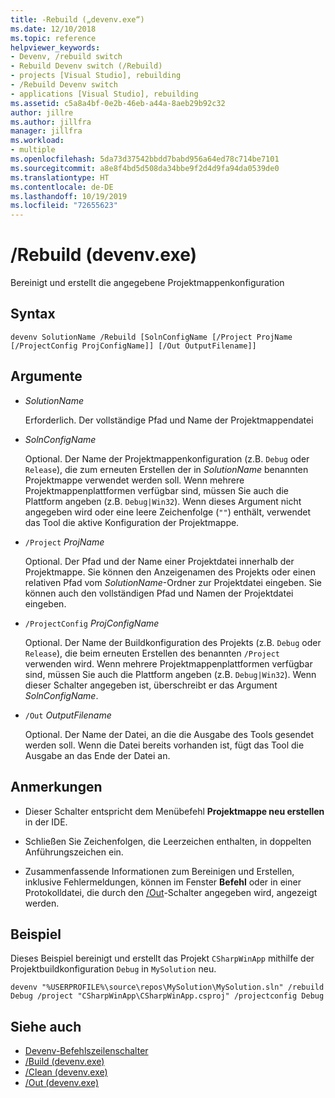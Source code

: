 ```yaml
---
title: -Rebuild („devenv.exe“)
ms.date: 12/10/2018
ms.topic: reference
helpviewer_keywords:
- Devenv, /rebuild switch
- Rebuild Devenv switch (/Rebuild)
- projects [Visual Studio], rebuilding
- /Rebuild Devenv switch
- applications [Visual Studio], rebuilding
ms.assetid: c5a8a4bf-0e2b-46eb-a44a-8aeb29b92c32
author: jillre
ms.author: jillfra
manager: jillfra
ms.workload:
- multiple
ms.openlocfilehash: 5da73d37542bbdd7babd956a64ed78c714be7101
ms.sourcegitcommit: a8e8f4bd5d508da34bbe9f2d4d9fa94da0539de0
ms.translationtype: HT
ms.contentlocale: de-DE
ms.lasthandoff: 10/19/2019
ms.locfileid: "72655623"
---
```

# <a name="rebuild-devenvexe"></a>/Rebuild (devenv.exe)

Bereinigt und erstellt die angegebene Projektmappenkonfiguration

## <a name="syntax"></a>Syntax

```shell
devenv SolutionName /Rebuild [SolnConfigName [/Project ProjName [/ProjectConfig ProjConfigName]] [/Out OutputFilename]]
```

## <a name="arguments"></a>Argumente

- *SolutionName*

  Erforderlich. Der vollständige Pfad und Name der Projektmappendatei

- *SolnConfigName*

  Optional. Der Name der Projektmappenkonfiguration (z.B. `Debug` oder `Release`), die zum erneuten Erstellen der in *SolutionName* benannten Projektmappe verwendet werden soll. Wenn mehrere Projektmappenplattformen verfügbar sind, müssen Sie auch die Plattform angeben (z.B. `Debug|Win32`). Wenn dieses Argument nicht angegeben wird oder eine leere Zeichenfolge (`""`) enthält, verwendet das Tool die aktive Konfiguration der Projektmappe.

- `/Project` *ProjName*

  Optional. Der Pfad und der Name einer Projektdatei innerhalb der Projektmappe. Sie können den Anzeigenamen des Projekts oder einen relativen Pfad vom *SolutionName*-Ordner zur Projektdatei eingeben. Sie können auch den vollständigen Pfad und Namen der Projektdatei eingeben.

- `/ProjectConfig` *ProjConfigName*

  Optional. Der Name der Buildkonfiguration des Projekts (z.B. `Debug` oder `Release`), die beim erneuten Erstellen des benannten `/Project` verwenden wird. Wenn mehrere Projektmappenplattformen verfügbar sind, müssen Sie auch die Plattform angeben (z.B. `Debug|Win32`). Wenn dieser Schalter angegeben ist, überschreibt er das Argument *SolnConfigName*.

- `/Out` *OutputFilename*

  Optional. Der Name der Datei, an die die Ausgabe des Tools gesendet werden soll. Wenn die Datei bereits vorhanden ist, fügt das Tool die Ausgabe an das Ende der Datei an.

## <a name="remarks"></a>Anmerkungen

- Dieser Schalter entspricht dem Menübefehl **Projektmappe neu erstellen** in der IDE.

- Schließen Sie Zeichenfolgen, die Leerzeichen enthalten, in doppelten Anführungszeichen ein.

- Zusammenfassende Informationen zum Bereinigen und Erstellen, inklusive Fehlermeldungen, können im Fenster **Befehl** oder in einer Protokolldatei, die durch den [/Out](out-devenv-exe.md)-Schalter angegeben wird, angezeigt werden.

## <a name="example"></a>Beispiel

Dieses Beispiel bereinigt und erstellt das Projekt `CSharpWinApp` mithilfe der Projektbuildkonfiguration `Debug` in `MySolution` neu.

```shell
devenv "%USERPROFILE%\source\repos\MySolution\MySolution.sln" /rebuild Debug /project "CSharpWinApp\CSharpWinApp.csproj" /projectconfig Debug
```

## <a name="see-also"></a>Siehe auch

- [Devenv-Befehlszeilenschalter](../../ide/reference/devenv-command-line-switches.md)
- [/Build (devenv.exe)](../../ide/reference/build-devenv-exe.md)
- [/Clean (devenv.exe)](../../ide/reference/clean-devenv-exe.md)
- [/Out (devenv.exe)](../../ide/reference/out-devenv-exe.md)
